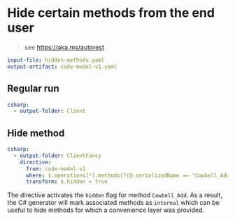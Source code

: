# Hide certain methods from the end user

> see https://aka.ms/autorest

``` yaml 
input-file: hidden-methods.yaml
output-artifact: code-model-v1.yaml
```

## Regular run

``` yaml
csharp:
  - output-folder: Client
```

## Hide method

``` yaml
csharp:
  - output-folder: ClientFancy
    directive:
      from: code-model-v1
      where: $.operations[*].methods[?(@.serializedName == "Cowbell_Add")]
      transform: $.hidden = true
```

The directive activates the `hidden` flag for method `Cowbell_Add`.
As a result, the C# generator will mark associated methods as `internal` which can be useful to hide methods for which a convenience layer was provided.